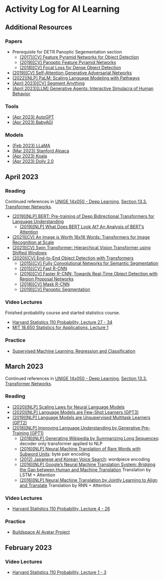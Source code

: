 # Activity Log for AI Learning

## Additional Resources
### Papers
* Prerequiste for DETR Panoptic Segementation section
  * [(2017)[CV] Feature Pyramid Networks for Object Detection](https://arxiv.org/pdf/1612.03144.pdf)
  * [(2019)[CV] Panoptic Feature Pyramid Networks](https://arxiv.org/pdf/1901.02446.pdf)
  * [(2018)[CV] Focal Loss for Dense Object Detection](https://arxiv.org/pdf/1708.02002.pdf)
* [(2019)[CV] Self-Attention Generative Adversarial Networks](https://arxiv.org/pdf/1805.08318.pdf)
* [(2022)[NLP] PaLM: Scaling Language Modeling with Pathways](https://arxiv.org/pdf/2204.02311.pdf)
* [(April 2023)[CV] Segment Anything](https://arxiv.org/pdf/2304.02643v1.pdf)
* [(April 2023)[LLM] Generative Agents: Interactive Simulacra of Human Behavior](https://arxiv.org/pdf/2304.03442.pdf)
### Tools
* [(Apr 2023) AutoGPT](https://github.com/Torantulino/Auto-GPT)
* [(Apr 2023) BabyAGI](https://github.com/yoheinakajima/babyagi)

### Models
* [(Feb 2023) LLaMA](https://ai.facebook.com/blog/large-language-model-llama-meta-ai/)
* [(Mar 2023) Stanford Alpaca](https://crfm.stanford.edu/2023/03/13/alpaca.html)
* [(Apr 2023) Koala](https://bair.berkeley.edu/blog/2023/04/03/koala/)
* [(Apr 2023) Dolly 2.0](https://www.databricks.com/blog/2023/04/12/dolly-first-open-commercially-viable-instruction-tuned-llm)

## April 2023

### Reading
Continued references in [UNIGE 14x050 - Deep Learning](https://fleuret.org/dlc/), [Section 13.3.	Transformer Networks](https://fleuret.org/dlc/materials/dlc-handout-13-3-transformers.pdf).
* [(2019)[NLP] BERT: Pre-training of Deep Bidirectional Transformers for Language Understanding](https://arxiv.org/pdf/1810.04805.pdf)
  * [(2019)[NLP] What Does BERT Look At? An Analysis of BERT’s Attention](https://arxiv.org/pdf/1906.04341.pdf)
* [(2021)[CV] An Image is Worth 16x16 Words: Transformers for Image Recognition at Scale](https://arxiv.org/pdf/2010.11929.pdf)
* [(2021)[CV] Swin Transformer: Hierarchical Vision Transformer using Shifted Windows](https://arxiv.org/pdf/2103.14030.pdf)
* [(2020)[CV] End-to-End Object Detection with Transformers](https://arxiv.org/pdf/2005.12872.pdf)
  * [(2015)[CV] Fully Convolutional Networks for Semantic Segmentation](https://arxiv.org/pdf/1411.4038.pdf)
  * [(2015)[CV] Fast R-CNN](https://arxiv.org/pdf/1504.08083.pdf)
  * [(2016)[CV] Faster R-CNN: Towards Real-Time Object Detection with Region Proposal Networks](https://arxiv.org/pdf/1506.01497.pdf)
  * [(2018)[CV] Mask R-CNN](https://arxiv.org/pdf/1703.06870.pdf)
  * [(2019)[CV] Panoptic Segmentation](https://arxiv.org/pdf/1801.00868.pdf)


### Video Lectures
Finished probability course and started statistics course.
* [Harvard Statistics 110 Probability, Lecture 27 - 34](https://www.youtube.com/playlist?list=PL2SOU6wwxB0uwwH80KTQ6ht66KWxbzTIo)
* [MIT 18.650 Statistics for Applications, Lecture 1](https://www.youtube.com/playlist?list=PLUl4u3cNGP60uVBMaoNERc6knT_MgPKS0)

### Practice
* [Supervised Machine Learning: Regression and Classification](https://www.coursera.org/learn/machine-learning)


## March 2023

Continued references in [UNIGE 14x050 - Deep Learning](https://fleuret.org/dlc/), [Section 13.3.	Transformer Networks](https://fleuret.org/dlc/materials/dlc-handout-13-3-transformers.pdf).
### Reading
* [(2020)[NLP] Scaling Laws for Neural Language Models](https://arxiv.org/pdf/2001.08361v1.pdf)
* [(2020)[NLP] Language Models are Few-Shot Learners (GPT3)](https://arxiv.org/pdf/2005.14165.pdf)
* [(2019)[NLP] Language Models are Unsupervised Multitask Learners (GPT2)](https://cdn.openai.com/better-language-models/language_models_are_unsupervised_multitask_learners.pdf#page=12&zoom=100,0,0)
* [(2018)[NLP] Improving Language Understanding by Generative Pre-Training (GPT1)](https://cdn.openai.com/research-covers/language-unsupervised/language_understanding_paper.pdf)
  * [(2018)[NLP] Generating Wikipedia by Summarizing Long Sequences](https://arxiv.org/pdf/1801.10198.pdf): decoder only transformer applied to NLP
  * [(2016)[NLP] Neural Machine Translation of Rare Words with Subword Units](https://arxiv.org/pdf/1508.07909.pdf): byte pair encoding
  * [(2012) Japanese and Korean Voice Search](https://static.googleusercontent.com/media/research.google.com/en//pubs/archive/37842.pdf): wordpiece encoding
  * [(2016)[NLP] Google’s Neural Machine Translation System: Bridging the Gap between Human and Machine Translation](https://arxiv.org/pdf/1609.08144.pdf) Translation by LSTM + Attention
  * [(2016)[NLP] Neural Machine Translation by Jointly Learning to Align and Translate](https://arxiv.org/pdf/1409.0473.pdf) Translation by RNN + Attention

### Video Lectures
* [Harvard Statistics 110 Probability, Lecture 4 - 26](https://www.youtube.com/playlist?list=PL2SOU6wwxB0uwwH80KTQ6ht66KWxbzTIo)

### Practice
* [Buildspace AI Avatar Project](https://buildspace.so/builds/ai-avatar)

## February 2023

### Video Lectures
* [Harvard Statistics 110 Probability, Lecture 1 - 3](https://www.youtube.com/playlist?list=PL2SOU6wwxB0uwwH80KTQ6ht66KWxbzTIo)
